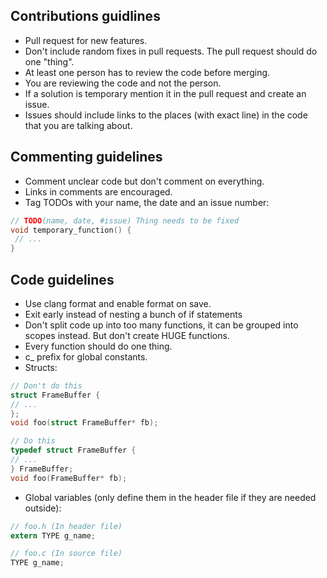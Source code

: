 ## Contributions guidlines
- Pull request for new features.
- Don't include random fixes in pull requests. The pull request should do one "thing".
- At least one person has to review the code before merging.
- You are reviewing the code and not the person.
- If a solution is temporary mention it in the pull request and create an issue.
- Issues should include links to the places (with exact line) in the code that you are talking about.

## Commenting guidelines
- Comment unclear code but don't comment on everything.
- Links in comments are encouraged.
- Tag TODOs with your name, the date and an issue number:
```c
// TODO(name, date, #issue) Thing needs to be fixed
void temporary_function() {
 // ...
}
```

## Code guidelines
- Use clang format and enable format on save.
- Exit early instead of nesting a bunch of if statements
- Don't split code up into too many functions, it can be grouped into scopes instead. But don't create HUGE functions.
- Every function should do one thing.
- c_ prefix for global constants.
- Structs:
```c
// Don't do this
struct FrameBuffer {
// ...
};
void foo(struct FrameBuffer* fb);

// Do this
typedef struct FrameBuffer {
// ...
} FrameBuffer;
void foo(FrameBuffer* fb);
```
- Global variables (only define them in the header file if they are needed outside):
```c
// foo.h (In header file)
extern TYPE g_name;

// foo.c (In source file)
TYPE g_name;
```

